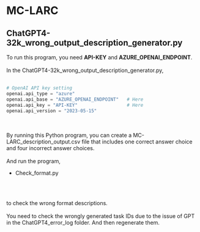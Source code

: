 # MC-LARC

## ChatGPT4-32k_wrong_output_description_generator.py

To run this program, you need **API-KEY** and **AZURE_OPENAI_ENDPOINT**.
</br></br>
In the ChatGPT4-32k_wrong_output_description_generator.py,
</br></br>
```python
# OpenAI API key setting
openai.api_type = "azure"
openai.api_base = "AZURE_OPENAI_ENDPOINT"   # Here
openai.api_key = "API-KEY"                  # Here
openai.api_version = "2023-05-15"
```

</br></br>
By running this Python program, you can create a MC-LARC_description_output.csv file that includes one correct answer choice and four incorrect answer choices.
</br></br>
And run the program,
- Check_format.py

</br></br>

to check the wrong format descriptions.
</br></br>
You need to check the wrongly generated task IDs due to the issue of GPT in the ChatGPT4_error_log folder. And then regenerate them.